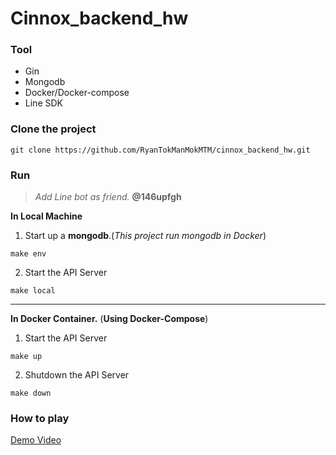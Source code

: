 # Cinnox_backend_hw
### Tool
* Gin
* Mongodb
* Docker/Docker-compose
* Line SDK

### Clone the project
```
git clone https://github.com/RyanTokManMokMTM/cinnox_backend_hw.git
```

### Run
> *Add Line bot as friend.*  **@146upfgh**

**In Local Machine**  
1. Start up a **mongodb**.(*This project run mongodb in Docker*)  
```
make env
```

2. Start the API Server  
```
make local
```
---
**In Docker Container.** (**Using Docker-Compose**)  
1. Start the API Server  
```
make up
```
2. Shutdown the API Server  
```
make down
```


### How to play
[Demo Video](https://www.youtube.com/watch?v=TbZ-kLaAEoo)